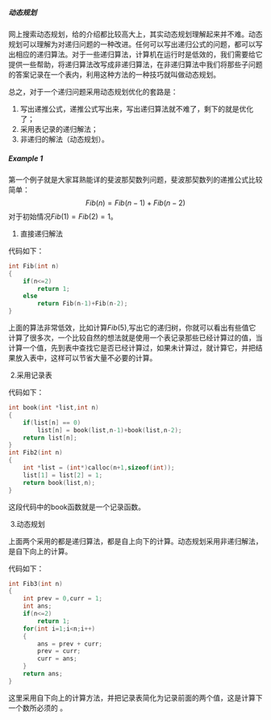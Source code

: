 ##### 动态规划

网上搜索动态规划，给的介绍都比较高大上，其实动态规划理解起来并不难。动态规划可以理解为对递归问题的一种改进。任何可以写出递归公式的问题，都可以写出相应的递归算法。对于一些递归算法，计算机在运行时是低效的，我们需要给它提供一些帮助，将递归算法改写成非递归算法，在非递归算法中我们将那些子问题的答案记录在一个表内，利用这种方法的一种技巧就叫做动态规划。

总之，对于一个递归问题采用动态规划优化的套路是：

1. 写出递推公式，递推公式写出来，写出递归算法就不难了，剩下的就是优化了；
2. 采用表记录的递归解法；
3. 非递归的解法（动态规划）。

##### Example 1

第一个例子就是大家耳熟能详的斐波那契数列问题，斐波那契数列的递推公式比较简单：
$$
Fib(n)=Fib(n-1)+Fib(n-2)
$$
对于初始情况$Fib(1)=Fib(2)=1$。

1. 直接递归解法

代码如下：

```c
int Fib(int n)
{
	if(n<=2)
		return 1;
	else
		return Fib(n-1)+Fib(n-2);
}
```

上面的算法非常低效，比如计算$Fib(5)$,写出它的递归树，你就可以看出有些值它计算了很多次，一个比较自然的想法就是使用一个表记录那些已经计算过的值，当计算一个值，先到表中查找它是否已经计算过，如果未计算过，就计算它，并把结果放入表中，这样可以节省大量不必要的计算。

​	2.采用记录表

代码如下：

```c
int book(int *list,int n)
{
    if(list[n] == 0)
        list[n] = book(list,n-1)+book(list,n-2);
    return list[n];
}
int Fib2(int n)
{
    int *list = (int*)calloc(n+1,sizeof(int));
    list[1] = list[2] = 1;
    return book(list,n);
}
```

这段代码中的book函数就是一个记录函数。

​	3.动态规划

上面两个采用的都是递归算法，都是自上向下的计算。动态规划采用非递归解法，是自下向上的计算。

代码如下：

```c
int Fib3(int n)
{
    int prev = 0,curr = 1;
    int ans;
    if(n<=2)
        return 1;
    for(int i=1;i<n;i++)
    {
        ans = prev + curr;
        prev = curr;
        curr = ans;
    }
    return ans;
}
```

这里采用自下向上的计算方法，并把记录表简化为记录前面的两个值，这是计算下一个数所必须的 。
